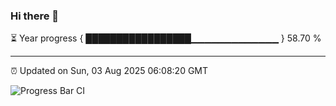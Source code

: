 ### Hi there 👋

⏳ Year progress { █████████████████▁▁▁▁▁▁▁▁▁▁▁▁▁ } 58.70 %

---

⏰ Updated on Sun, 03 Aug 2025 06:08:20 GMT

![Progress Bar CI](https://github.com/liununu/liununu/workflows/Progress%20Bar%20CI/badge.svg)
